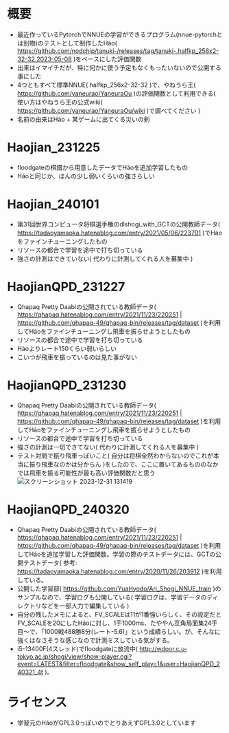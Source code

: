 # 概要
- 最近作っているPytorchでNNUEの学習ができるプログラム(nnue-pytorchとは別物)のテストとして制作したHáo( https://github.com/nodchip/tanuki-/releases/tag/tanuki-.halfkp_256x2-32-32.2023-05-08 )をベースにした評価関数
- 出来はイマイチだが、特に何かに使う予定もなくもったいないので公開する事にした
- 4つともすべて標準NNUE( halfkp_256x2-32-32 )で、やねうら王( https://github.com/yaneurao/YaneuraOu )の評価関数として利用できる( 使い方はやねうら王の公式wiki( https://github.com/yaneurao/YaneuraOu/wiki )で調べてください )
- 名前の由来はHáo + 某ゲームに出てくる災いの剣

# Haojian_231225
- floodgateの棋譜から用意したデータでHáoを追加学習したもの
- Háoと同じか、ほんの少し弱いくらいの強さらしい

# Haojian_240101
- 第31回世界コンピュータ将棋選手権のdlshogi_with_GCTの公開教師データ( https://tadaoyamaoka.hatenablog.com/entry/2021/05/06/223701 )でHáoをファインチューニングしたもの
- リソースの都合で学習を途中で打ち切っている
- 強さの計測はできていない( 代わりに計測してくれる人を募集中 )

# HaojianQPD_231227
- Qhapaq Pretty Daabiの公開されている教師データ( https://qhapaq.hatenablog.com/entry/2021/11/23/220251 | https://github.com/qhapaq-49/qhapaq-bin/releases/tag/dataset )を利用してHáoをファインチューニングし飛車を振らせようとしたもの
- リソースの都合で途中で学習を打ち切っている
- Háoよりレート150くらい弱いらしい
- こいつが飛車を振っているのは見た事がない

# HaojianQPD_231230
- Qhapaq Pretty Daabiの公開されている教師データ( https://qhapaq.hatenablog.com/entry/2021/11/23/220251 | https://github.com/qhapaq-49/qhapaq-bin/releases/tag/dataset )を利用してHáoをファインチューニングし飛車を振らせようとしたもの
- リソースの都合で途中で学習を打ち切っている
- 強さの計測は一切できてない( 代わりに計測してくれる人を募集中 )
- テスト対局で振り飛車っぽいこと( 自分は将棋全然わからないのでこれが本当に振り飛車なのかは分からん )をしたので、ここに置いてあるもののなかでは飛車を振る可能性が最も高い評価関数だと思う
  ![スクリーンショット 2023-12-31 131419](https://github.com/YuaHyodo/Haojian_nnue/assets/66828980/36d18e1f-3497-4636-b55b-de0b5077a9a2)

# HaojianQPD_240320
- Qhapaq Pretty Daabiの公開されている教師データ( https://qhapaq.hatenablog.com/entry/2021/11/23/220251 | https://github.com/qhapaq-49/qhapaq-bin/releases/tag/dataset )を利用してHáoを追加学習した評価関数。学習の際のテストデータには、GCTの公開テストデータ( 参考: https://tadaoyamaoka.hatenablog.com/entry/2020/11/26/203912 )を利用している。
- 公開した学習部( https://github.com/YuaHyodo/Ari_Shogi_NNUE_train )のサンプルなので、学習ログも公開している( 学習ログは、学習データのディレクトリなどを一部人力で編集している )
- 自分の残したメモによると、FV_SCALEは11が1番強いらしく、その設定だとFV_SCALEを20にしたHáoに対し、1手1000ms、たややん互角局面集24手目～で、「1000戦488勝8分(レート-5.6)」という成績らしい。が、そんなに強くはなさそうな感じなので計測ミスしている気がする。 
- i5-13400F(4スレッド)でfloodgateに放流中( http://wdoor.c.u-tokyo.ac.jp/shogi/view/show-player.cgi?event=LATEST&filter=floodgate&show_self_play=1&user=HaojianQPD_240321_4t )。

# ライセンス
- 学習元のHáoがGPL3.0っぽいのでとりあえずGPL3.0としています

